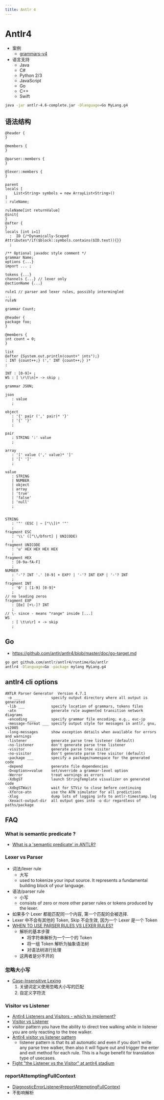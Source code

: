```yaml
---
title: Antlr 4
---
```


# Antlr4

- 案例
  - [grammars-v4](https://github.com/antlr/grammars-v4)
- 语言支持
  - Java
  - C#
  - Python 2/3
  - JavaScript
  - Go
  - C++
  - Swift

```bash
java -jar antlr-4.6-complete.jar -Dlanguage=Go MyLang.g4
```

## 语法结构

```antlr4
@header {
}

@members {
}

@parser::members {
}

@lexer::members {
}

parent
locals [
    List<String> symbols = new ArrayList<String>()
]
: ruleName;

ruleName[int returnValue]
@init{
}
@after {
}
locals [int i=1]
  :  ID {/*Dynamically-Scoped Attributes*/if($block::symbols.contains($ID.text)){}}
  ;
```

```g4
/** Optional javadoc style comment */
grammar Name;
options {...}
import ... ;

tokens {...}
channels {...} // lexer only
@actionName {...}

rule1 // parser and lexer rules, possibly intermingled
...
ruleN
```

```
grammar Count;

@header {
package foo;
}

@members {
int count = 0;
}

list
@after {System.out.println(count+" ints");}
: INT {count++;} (',' INT {count++;} )*
;

INT : [0-9]+ ;
WS : [ \r\t\n]+ -> skip ;
```

```antlr
grammar JSON;

json
   : value
   ;

object
   : '{' pair (',' pair)* '}'
   | '{' '}'
   ;

pair
   : STRING ':' value
   ;

array
   : '[' value (',' value)* ']'
   | '[' ']'
   ;

value
   : STRING
   | NUMBER
   | object
   | array
   | 'true'
   | 'false'
   | 'null'
   ;


STRING
   : '"' (ESC | ~ ["\\])* '"'
   ;
fragment ESC
   : '\\' (["\\/bfnrt] | UNICODE)
   ;
fragment UNICODE
   : 'u' HEX HEX HEX HEX
   ;
fragment HEX
   : [0-9a-fA-F]
   ;
NUMBER
   : '-'? INT '.' [0-9] + EXP? | '-'? INT EXP | '-'? INT
   ;
fragment INT
   : '0' | [1-9] [0-9]*
   ;
// no leading zeros
fragment EXP
   : [Ee] [+\-]? INT
   ;
// \- since - means "range" inside [...]
WS
   : [ \t\n\r] + -> skip
   ;
```

## Go

- https://github.com/antlr/antlr4/blob/master/doc/go-target.md

```bash
go get github.com/antlr/antlr4/runtime/Go/antlr
antlr4 -Dlanguage=Go -package mylang MyLang.g4
```

## antlr4 cli options

```
ANTLR Parser Generator  Version 4.7.1
 -o ___              specify output directory where all output is generated
 -lib ___            specify location of grammars, tokens files
 -atn                generate rule augmented transition network diagrams
 -encoding ___       specify grammar file encoding; e.g., euc-jp
 -message-format ___ specify output style for messages in antlr, gnu, vs2005
 -long-messages      show exception details when available for errors and warnings
 -listener           generate parse tree listener (default)
 -no-listener        don't generate parse tree listener
 -visitor            generate parse tree visitor
 -no-visitor         don't generate parse tree visitor (default)
 -package ___        specify a package/namespace for the generated code
 -depend             generate file dependencies
 -D<option>=value    set/override a grammar-level option
 -Werror             treat warnings as errors
 -XdbgST             launch StringTemplate visualizer on generated code
 -XdbgSTWait         wait for STViz to close before continuing
 -Xforce-atn         use the ATN simulator for all predictions
 -Xlog               dump lots of logging info to antlr-timestamp.log
 -Xexact-output-dir  all output goes into -o dir regardless of paths/package
```

## FAQ

### What is semantic predicate ?

- [What is a 'semantic predicate' in ANTLR?](https://stackoverflow.com/q/3056441/1870054)

### Lexer vs Parser

- 词法/lexer rule
  - 大写
  - used to tokenize your input source. It represents a fundamental building block of your language.
- 语法/parser rule
  - 小写
  - consists of zero or more other parser rules or tokens produced by the lexer.
- 如果多个 Lexer 都能匹配同一个内容, 第一个匹配的会被选择.
- Lexer 中不会有其他的 Token, Skip 不会生效, 因为一个 Lexer 是一个 Token
- [WHEN TO USE PARSER RULES VS LEXER RULES?](https://www.3dbuzz.com/forum/threads/203932-ANTLR-When-to-use-Parser-Rules-vs-Lexer-Rules)
  - 解析的基本步骤
    - 将字符串解析为一个一个的 Token
    - 将一组 Token 解析为抽象语法树
    - 对语法树进行处理
  - 这两者是分不开的

### 忽略大小写

- [Case-Insensitive Lexing](https://github.com/antlr/antlr4/blob/master/doc/case-insensitive-lexing.md)
  1. 关键词定义使用忽略大小写的匹配
  2. 自定义字符流

### Visitor vs Listener

- [Antlr4 Listeners and Visitors - which to implement?](https://stackoverflow.com/questions/20714492)
- [Visitor vs Listener](http://jakubdziworski.github.io/java/2016/04/01/antlr_visitor_vs_listener.html)
- visitor pattern you have the ability to direct tree walking while in listener you are only reacting to the tree walker.
- [Antlr4 visitor vs listener pattern](http://saumitra.me/blog/antlr4-visitor-vs-listener-pattern/)
  - listener pattern is that its all automatic and even if you don’t write any parse tree walker, then also it will figure out and trigger the enter and exit method for each rule. This is a huge benefit for translation type of usecases.
- [Fight "the Listener vs the Visitor" at antlr4 stadium](http://developers-club.com/posts/259691/)

### reportAttemptingFullContext

- [DiagnosticErrorListener#reportAttemptingFullContext](http://www.antlr.org/api/Java/org/antlr/v4/runtime/DiagnosticErrorListener.html#reportAttemptingFullContext-org.antlr.v4.runtime.Parser-org.antlr.v4.runtime.dfa.DFA-int-int-java.util.BitSet-org.antlr.v4.runtime.atn.ATNConfigSet-)
- 不影响解析

